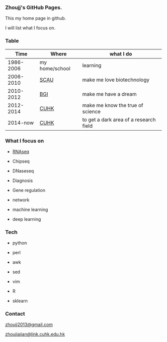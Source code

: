 ### Zhoujj's GitHub Pages.

This my home page in github.

I will list what I focus on.

### Table

Time | Where | what I do
------------ | ------------- | -----------
1986-2006 | my home/school | learning
2006-2010 | [SCAU](http://www.scau.edu.cn) | make me love biotechnology
2010-2012 | [BGI](http://www.genomics.cn/index) | make me have a dream
2012-2014 | [CUHK](http://www.cuhk.edu.hk/english/index.html) | make me know the true of science
2014-now  | [CUHK](http://www.cuhk.edu.hk/english/index.html) | to get a dark area of a research field
 
### What I focus on

- [RNAseq](https://github.com/zhoujj2013/zhoujj2013.github.io/tree/master/rnaseq)

- Chipseq

- DNaseseq

- Diagnosis

- Gene regulation

- network

- machine learning

- deep learning

### Tech

- python

- perl

- awk

- sed

- vim

- R

- sklearn

### Contact

zhoujj2013@gmail.com

zhoujiajian@link.cuhk.edu.hk
